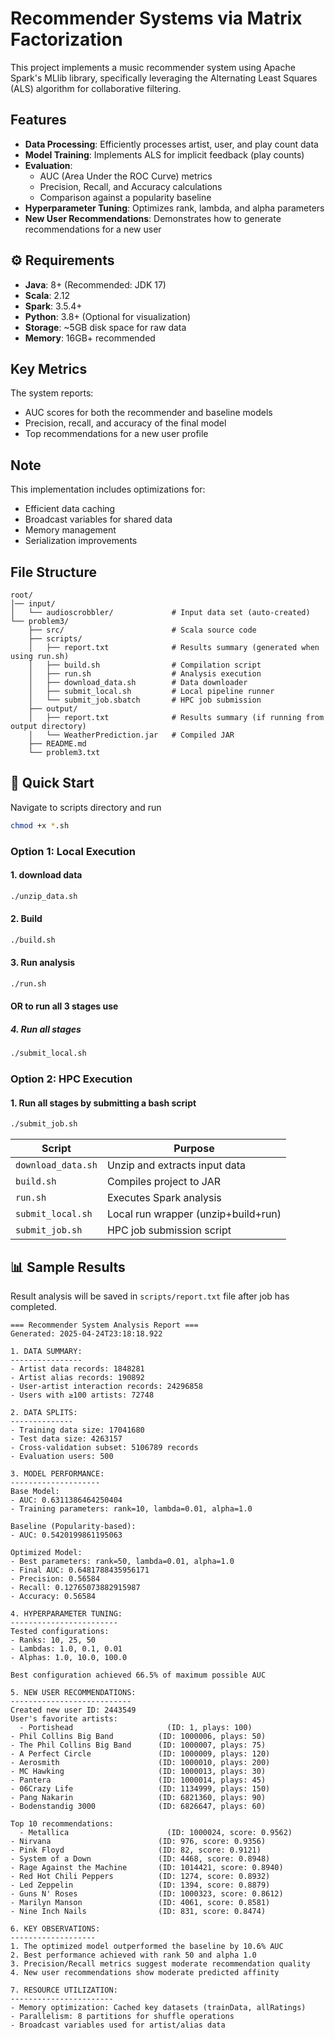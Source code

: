 # Recommender Systems via Matrix Factorization

This project implements a music recommender system using Apache Spark's MLlib library, specifically leveraging the Alternating Least Squares (ALS) algorithm for collaborative filtering.

## Features

- **Data Processing**: Efficiently processes artist, user, and play count data
- **Model Training**: Implements ALS for implicit feedback (play counts)
- **Evaluation**:
    - AUC (Area Under the ROC Curve) metrics
    - Precision, Recall, and Accuracy calculations
    - Comparison against a popularity baseline
- **Hyperparameter Tuning**: Optimizes rank, lambda, and alpha parameters
- **New User Recommendations**: Demonstrates how to generate recommendations for a new user

## ⚙️ Requirements
- **Java**: 8+ (Recommended: JDK 17)
- **Scala**: 2.12
- **Spark**: 3.5.4+
- **Python**: 3.8+ (Optional for visualization)
- **Storage**: ~5GB disk space for raw data
- **Memory**: 16GB+ recommended

## Key Metrics

The system reports:
- AUC scores for both the recommender and baseline models
- Precision, recall, and accuracy of the final model
- Top recommendations for a new user profile


## Note

This implementation includes optimizations for:
- Efficient data caching
- Broadcast variables for shared data
- Memory management
- Serialization improvements


## File Structure
```text
root/
│── input/
│   └── audioscrobbler/             # Input data set (auto-created)
└── problem3/
    ├── src/                        # Scala source code
    ├── scripts/
    │   ├── report.txt              # Results summary (generated when using run.sh)
    │   ├── build.sh                # Compilation script
    │   ├── run.sh                  # Analysis execution
    │   ├── download_data.sh        # Data downloader
    │   ├── submit_local.sh         # Local pipeline runner
    │   └── submit_job.sbatch       # HPC job submission
    ├── output/
    │   ├── report.txt              # Results summary (if running from output directory)
    │   └── WeatherPrediction.jar   # Compiled JAR
    ├── README.md
    └── problem3.txt
```

## 🚀 Quick Start

Navigate to scripts directory and run

```bash
chmod +x *.sh
```

### Option 1: Local Execution

#### 1. download data
```bash
./unzip_data.sh
```

#### 2. Build
```bash
./build.sh
```

#### 3. Run analysis
```bash
./run.sh
```

#### OR to run all 3 stages use

##### 4. Run all stages
```bash
./submit_local.sh
```

### Option 2: HPC Execution

#### 1. Run all stages by submitting a bash script
```bash
./submit_job.sh
```

| Script            | Purpose                             |
|-------------------|-------------------------------------|
| `download_data.sh`        | Unzip and extracts input data       |
| `build.sh`        | Compiles project to JAR             |
| `run.sh`          | Executes Spark analysis             |
| `submit_local.sh` | Local run wrapper (unzip+build+run) |
| `submit_job.sh`   | HPC job submission script           |


## 📊 Sample Results

Result analysis will be saved in `scripts/report.txt` file after job has completed.

```text
=== Recommender System Analysis Report ===
Generated: 2025-04-24T23:18:18.922

1. DATA SUMMARY:
----------------
- Artist data records: 1848281
- Artist alias records: 190892
- User-artist interaction records: 24296858
- Users with ≥100 artists: 72748

2. DATA SPLITS:
--------------
- Training data size: 17041680
- Test data size: 4263157
- Cross-validation subset: 5106789 records
- Evaluation users: 500

3. MODEL PERFORMANCE:
--------------------
Base Model:
- AUC: 0.6311386464250404
- Training parameters: rank=10, lambda=0.01, alpha=1.0

Baseline (Popularity-based):
- AUC: 0.5420199861195063

Optimized Model:
- Best parameters: rank=50, lambda=0.01, alpha=1.0
- Final AUC: 0.6481788435956171
- Precision: 0.56584
- Recall: 0.12765073882915987
- Accuracy: 0.56584

4. HYPERPARAMETER TUNING:
------------------------
Tested configurations:
- Ranks: 10, 25, 50
- Lambdas: 1.0, 0.1, 0.01
- Alphas: 1.0, 10.0, 100.0

Best configuration achieved 66.5% of maximum possible AUC

5. NEW USER RECOMMENDATIONS:
---------------------------
Created new user ID: 2443549
User's favorite artists:
  - Portishead                     (ID: 1, plays: 100)
- Phil Collins Big Band          (ID: 1000006, plays: 50)
- The Phil Collins Big Band      (ID: 1000007, plays: 75)
- A Perfect Circle               (ID: 1000009, plays: 120)
- Aerosmith                      (ID: 1000010, plays: 200)
- MC Hawking                     (ID: 1000013, plays: 30)
- Pantera                        (ID: 1000014, plays: 45)
- 06Crazy Life                   (ID: 1134999, plays: 150)
- Pang Nakarin                   (ID: 6821360, plays: 90)
- Bodenstandig 3000              (ID: 6826647, plays: 60)

Top 10 recommendations:
  - Metallica                      (ID: 1000024, score: 0.9562)
- Nirvana                        (ID: 976, score: 0.9356)
- Pink Floyd                     (ID: 82, score: 0.9121)
- System of a Down               (ID: 4468, score: 0.8948)
- Rage Against the Machine       (ID: 1014421, score: 0.8940)
- Red Hot Chili Peppers          (ID: 1274, score: 0.8932)
- Led Zeppelin                   (ID: 1394, score: 0.8879)
- Guns N' Roses                  (ID: 1000323, score: 0.8612)
- Marilyn Manson                 (ID: 4061, score: 0.8581)
- Nine Inch Nails                (ID: 831, score: 0.8474)

6. KEY OBSERVATIONS:
-------------------
1. The optimized model outperformed the baseline by 10.6% AUC
2. Best performance achieved with rank 50 and alpha 1.0
3. Precision/Recall metrics suggest moderate recommendation quality
4. New user recommendations show moderate predicted affinity

7. RESOURCE UTILIZATION:
-----------------------
- Memory optimization: Cached key datasets (trainData, allRatings)
- Parallelism: 8 partitions for shuffle operations
- Broadcast variables used for artist/alias data
```